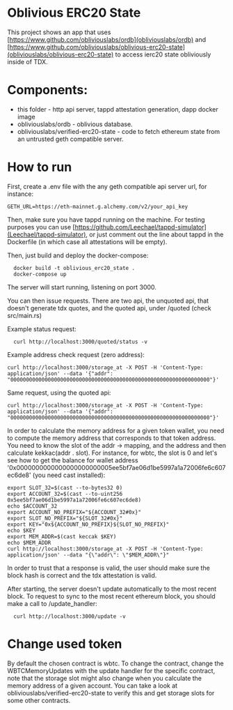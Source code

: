 # Oblivious ERC20 State

This project shows an app that uses [https://www.github.com/obliviouslabs/ordb](obliviouslabs/ordb) and [https://www.github.com/obliviouslabs/oblivious-erc20-state](obliviouslabs/oblivious-erc20-state) to access ierc20 state obliviously inside of TDX.

 
# Components:

+ this folder - http api server, tappd attestation generation, dapp docker image 
+ obliviouslabs/ordb - oblivious database.
+ obliviouslabs/verified-erc20-state - code to fetch ethereum state from an untrusted geth compatible server.


# How to run

First, create a .env file with the any geth compatible api server url, for instance:

```
GETH_URL=https://eth-mainnet.g.alchemy.com/v2/your_api_key
```

Then, make sure you have tappd running on the machine. For testing purposes you can use [https://github.com/Leechael/tappd-simulator](Leechael/tappd-simulator), or just comment out the line about tappd in the Dockerfile (in which case all attestations will be empty).

Then, just build and deploy the docker-compose:

```
  docker build -t oblivious_erc20_state .
  docker-compose up
```

The server will start running, listening on port 3000. 

You can then issue requests. There are two api, the unquoted api, that doesn't generate tdx quotes, and the quoted api, under /quoted (check src/main.rs)

Example status request:
```
  curl http://localhost:3000/quoted/status -v
```

Example address check request (zero address):
```
curl http://localhost:3000/storage_at -X POST -H 'Content-Type: application/json' --data '{"addr": "0000000000000000000000000000000000000000000000000000000000000000"}'
```

Same request, using the quoted api:
```
curl http://localhost:3000/storage_at -X POST -H 'Content-Type: application/json' --data '{"addr": "0000000000000000000000000000000000000000000000000000000000000000"}'
```

In order to calculate the memory address for a given token wallet, you need to compute the memory address that corresponds to that token address. You need to know the slot of the addr -> mapping, and the address and then calculate kekkac(addr . slot). For instance, for wbtc, the slot is 0 and let's see how to get the balance for wallet address '0x0000000000000000000000005ee5bf7ae06d1be5997a1a72006fe6c607ec6de8' (you need cast installed):
```
export SLOT_32=$(cast --to-bytes32 0)
export ACCOUNT_32=$(cast --to-uint256 0x5ee5bf7ae06d1be5997a1a72006fe6c607ec6de8)
echo $ACCOUNT_32
export ACCOUNT_NO_PREFIX="${ACCOUNT_32#0x}"
export SLOT_NO_PREFIX="${SLOT_32#0x}"
export KEY="0x${ACCOUNT_NO_PREFIX}${SLOT_NO_PREFIX}"
echo $KEY
export MEM_ADDR=$(cast keccak $KEY)
echo $MEM_ADDR
curl http://localhost:3000/storage_at -X POST -H 'Content-Type: application/json' --data "{\"addr\": \"$MEM_ADDR\"}"
```


In order to trust that a response is valid, the user should make sure the block hash is correct and the tdx attestation is valid.

After starting, the server doesn't update automatically to the most recent block. To request to sync to the most recent ethereum block, you should make a call to /update_handler:
```
  curl http://localhost:3000/update -v
```


# Change used token

By default the chosen contract is wbtc. To change the contract, change the WBTCMemoryUpdates with the update handler for the specific contract, note that the storage slot might also change when you calculate the memory address of a given account. You can take a look at obliviouslabs/verified-erc20-state to verify this and get storage slots for some other contracts.

